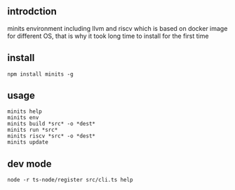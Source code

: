 ## introdction

  minits environment including llvm and riscv which is based on docker image for different OS, that is why it took long time to install for the first time

## install

```
npm install minits -g
```

## usage

```
minits help
minits env
minits build *src* -o *dest*
minits run *src*
minits riscv *src* -o *dest*
minits update

```

## dev mode
```
node -r ts-node/register src/cli.ts help

```